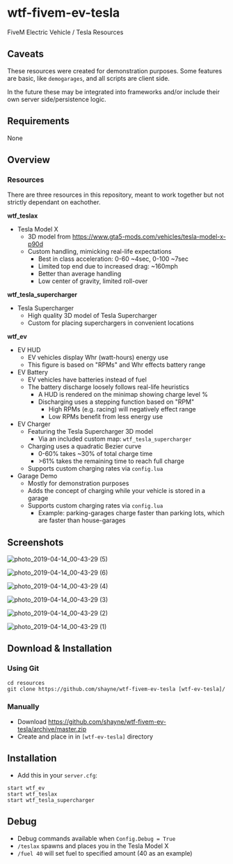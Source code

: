 # wtf-fivem-ev-tesla

FiveM Electric Vehicle / Tesla Resources

## Caveats

These resources were created for demonstration purposes. Some features are basic, like `demogarages`, and all scripts are client side.

In the future these may be integrated into frameworks and/or include their own server side/persistence logic.

## Requirements
None

## Overview

### Resources

There are three resources in this repository, meant to work together but not strictly dependant on eachother.

**wtf_teslax**

- Tesla Model X
    - 3D model from https://www.gta5-mods.com/vehicles/tesla-model-x-p90d
    - Custom handling, mimicking real-life expectations
        - Best in class acceleration: 0-60 ~4sec, 0-100 ~7sec
        - Limited top end due to increased drag: ~160mph
        - Better than average handling
        - Low center of gravity, limited roll-over

**wtf_tesla_supercharger**

- Tesla Supercharger
    - High quality 3D model of Tesla Supercharger
    - Custom for placing superchargers in convenient locations

**wtf_ev**

- EV HUD
    - EV vehicles display Whr (watt-hours) energy use
    - This figure is based on "RPMs" and Whr effects battery range
- EV Battery
    - EV vehicles have batteries instead of fuel
    - The battery discharge loosely follows real-life heuristics
        - A HUD is rendered on the minimap showing charge level %
        - Discharging uses a stepping function based on "RPM"
            - High RPMs (e.g. racing) will negatively effect range
            - Low RPMs benefit from less energy use
- EV Charger
    - Featuring the Tesla Supercharger 3D model
        - Via an included custom map: `wtf_tesla_supercharger`
    - Charging uses a quadratic Bezier curve
        - 0-60% takes ~30% of total charge time
        - &gt;61% takes the remaining time to reach full charge
    - Supports custom charging rates via `config.lua`
- Garage Demo
    - Mostly for demonstration purposes
    - Adds the concept of charging while your vehicle is stored in a garage
    - Supports custom charging rates via `config.lua`
        - Example: parking-garages charge faster than parking lots, which are faster than house-garages

## Screenshots

![photo_2019-04-14_00-43-29 (5)](https://user-images.githubusercontent.com/79330/56089919-310eed80-5e4f-11e9-9fd1-fa0eb3027122.jpg)

![photo_2019-04-14_00-43-29 (6)](https://user-images.githubusercontent.com/79330/56089925-3a985580-5e4f-11e9-9ff3-eb9430e0fbaf.jpg)

![photo_2019-04-14_00-43-29 (4)](https://user-images.githubusercontent.com/79330/56089926-3f5d0980-5e4f-11e9-8809-cf90160ba203.jpg)

![photo_2019-04-14_00-43-29 (3)](https://user-images.githubusercontent.com/79330/56089928-41bf6380-5e4f-11e9-95c1-5727de1d4326.jpg)

![photo_2019-04-14_00-43-29 (2)](https://user-images.githubusercontent.com/79330/56089930-4552ea80-5e4f-11e9-8ac3-8dbdf466dc5a.jpg)

![photo_2019-04-14_00-43-29 (1)](https://user-images.githubusercontent.com/79330/56089931-47b54480-5e4f-11e9-9bdf-5183bf6a9ec6.jpg)


## Download & Installation

### Using Git
```
cd resources
git clone https://github.com/shayne/wtf-fivem-ev-tesla [wtf-ev-tesla]/
```

### Manually
- Download https://github.com/shayne/wtf-fivem-ev-tesla/archive/master.zip
- Create and place in in `[wtf-ev-tesla]` directory

## Installation
- Add this in your `server.cfg`:

```
start wtf_ev
start wtf_teslax
start wtf_tesla_supercharger
```

## Debug
- Debug commands available when `Config.Debug = True`
- `/teslax` spawns and places you in the Tesla Model X
- `/fuel 40` will set fuel to specified amount (40 as an example)